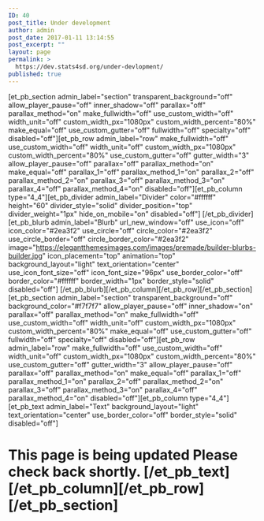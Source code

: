 ```yaml
---
ID: 40
post_title: Under development
author: admin
post_date: 2017-01-11 13:14:55
post_excerpt: ""
layout: page
permalink: >
  https://dev.stats4sd.org/under-devlopment/
published: true
---
```

[et_pb_section admin_label="section" transparent_background="off" allow_player_pause="off" inner_shadow="off" parallax="off" parallax_method="on" make_fullwidth="off" use_custom_width="off" width_unit="off" custom_width_px="1080px" custom_width_percent="80%" make_equal="off" use_custom_gutter="off" fullwidth="off" specialty="off" disabled="off"][et_pb_row admin_label="row" make_fullwidth="off" use_custom_width="off" width_unit="off" custom_width_px="1080px" custom_width_percent="80%" use_custom_gutter="off" gutter_width="3" allow_player_pause="off" parallax="off" parallax_method="on" make_equal="off" parallax_1="off" parallax_method_1="on" parallax_2="off" parallax_method_2="on" parallax_3="off" parallax_method_3="on" parallax_4="off" parallax_method_4="on" disabled="off"][et_pb_column type="4_4"][et_pb_divider admin_label="Divider" color="#ffffff" height="60" divider_style="solid" divider_position="top" divider_weight="1px" hide_on_mobile="on" disabled="off"] [/et_pb_divider][et_pb_blurb admin_label="Blurb" url_new_window="off" use_icon="off" icon_color="#2ea3f2" use_circle="off" circle_color="#2ea3f2" use_circle_border="off" circle_border_color="#2ea3f2" image="https://elegantthemesimages.com/images/premade/builder-blurbs-builder.jpg" icon_placement="top" animation="top" background_layout="light" text_orientation="center" use_icon_font_size="off" icon_font_size="96px" use_border_color="off" border_color="#ffffff" border_width="1px" border_style="solid" disabled="off"] [/et_pb_blurb][/et_pb_column][/et_pb_row][/et_pb_section][et_pb_section admin_label="section" transparent_background="off" background_color="#f7f7f7" allow_player_pause="off" inner_shadow="on" parallax="off" parallax_method="on" make_fullwidth="off" use_custom_width="off" width_unit="off" custom_width_px="1080px" custom_width_percent="80%" make_equal="off" use_custom_gutter="off" fullwidth="off" specialty="off" disabled="off"][et_pb_row admin_label="row" make_fullwidth="off" use_custom_width="off" width_unit="off" custom_width_px="1080px" custom_width_percent="80%" use_custom_gutter="off" gutter_width="3" allow_player_pause="off" parallax="off" parallax_method="on" make_equal="off" parallax_1="off" parallax_method_1="on" parallax_2="off" parallax_method_2="on" parallax_3="off" parallax_method_3="on" parallax_4="off" parallax_method_4="on" disabled="off"][et_pb_column type="4_4"][et_pb_text admin_label="Text" background_layout="light" text_orientation="center" use_border_color="off" border_style="solid" disabled="off"]

# This page is being updated Please check back shortly. [/et_pb_text][/et_pb_column][/et_pb_row][/et_pb_section]